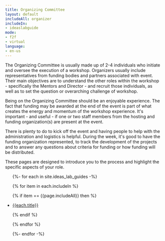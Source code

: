 ```yaml
---
title: Organizing Committee
layout: default
includeAll: organizer
includeIn:
- ideaslabguide
mode:
- f2f
- virtual
language:
- en-us
---
```


The Organizing Committee is usually made up of 2-4 individuals who initiate and oversee the execution of a workshop. Organizers usually include representatives from funding bodies and partners associated with event. Their main objectives are to understand the other roles within the workshop - specifically the Mentors and Director -  and recruit those individuals, as well as to set the question or overarching challenge of workshop.

Being on the Organizing Committee should be an enjoyable experience. The fact that funding may be awarded at the end of the event is part of what creates the energy and momentum of the workshop experience. It's important - and useful - if one or two staff members from the hosting and funding organization(s) are present at the event. 

There is plenty to do to kick off the event and having people to help with the administration and logistics is helpful. During the week, it's good to have the funding organization represented, to track the development of the projects and to answer any questions about criteria for funding or how funding will be distributed.

These pages are designed to introduce you to the process and highlight the specific aspects of your role.

<ul>
{%- for each in site.ideas_lab_guides -%}

{% for item in each.includeIn %}

{% if item == {{page.includeAll}} then %}

<li><a href="{{each.url}}">{{each.title}}</a></li>

{% endif %}

{% endfor %}

{%- endfor -%}
</ul>
